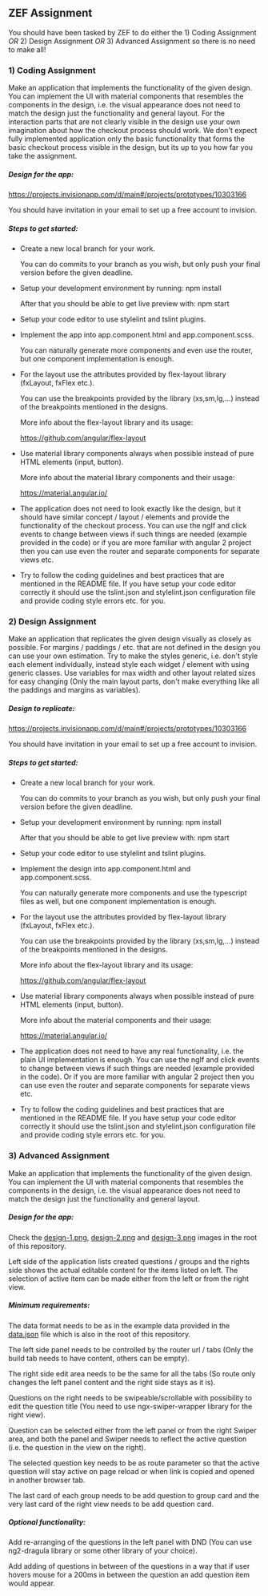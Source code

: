 ZEF Assignment
---------------

You should have been tasked by ZEF to do either the 1) Coding Assignment *OR* 2) Design Assignment *OR* 3) Advanced Assignment so there is no need to make all!

### 1) Coding Assignment

Make an application that implements the functionality of the given design. You can implement the UI with material components that resembles the components in the design, i.e. the visual appearance does not need to match the design just the functionality and general layout. For the interaction parts that are not clearly visible in the design use your own imagination about how the checkout process should work. We don't expect fully implemented application only the basic functionality that forms the basic checkout process visible in the design, but its up to you how far you take the assignment.

##### Design for the app:

  https://projects.invisionapp.com/d/main#/projects/prototypes/10303166

  You should have invitation in your email to set up a free account to invision.

##### Steps to get started:

  - Create a new local branch for your work.

    You can do commits to your branch as you wish, but only push your final version before the given deadline.

  - Setup your development environment by running: npm install

    After that you should be able to get live preview with: npm start

  - Setup your code editor to use stylelint and tslint plugins.

  - Implement the app into app.component.html and app.component.scss.

    You can naturally generate more components and even use the router, but one component implementation is enough.

  - For the layout use the attributes provided by flex-layout library (fxLayout, fxFlex etc.).

    You can use the breakpoints provided by the library (xs,sm,lg,...) instead of the breakpoints mentioned in the designs.

    More info about the flex-layout library and its usage:

    https://github.com/angular/flex-layout

  - Use material library components always when possible instead of pure HTML elements (input, button).

    More info about the material library components and their usage:

    https://material.angular.io/

  - The application does not need to look exactly like the design, but it should have similar concept / layout / elements and provide the functionality of the checkout process. You can use the ngIf and click events to change between views if such things are needed (example provided in the code) or if you are more familiar with angular 2 project then you can use even the router and separate components for separate views etc.

  - Try to follow the coding guidelines and best practices that are mentioned in the README file. If you have setup your code editor correctly it should use the tslint.json and stylelint.json configuration file and provide
    coding style errors etc. for you.

### 2) Design Assignment

Make an application that replicates the given design visually as closely as possible. For margins / paddings / etc. that are not defined in the design you can use your own estimation. Try to make the styles generic, i.e. don't style each element individually, instead style each widget / element with using generic classes. Use variables for max width and other layout related sizes for easy changing (Only the main layout parts, don't make everything like all the paddings and margins as variables).

##### Design to replicate:

  https://projects.invisionapp.com/d/main#/projects/prototypes/10303166

  You should have invitation in your email to set up a free account to invision.

##### Steps to get started:

  - Create a new local branch for your work.

    You can do commits to your branch as you wish, but only push your final version before the given deadline.

  - Setup your development environment by running: npm install

    After that you should be able to get live preview with: npm start

  - Setup your code editor to use stylelint and tslint plugins.

  - Implement the design into app.component.html and app.component.scss.

    You can naturally generate more components and use the typescript files as well, but one component implementation is enough.

  - For the layout use the attributes provided by flex-layout library (fxLayout, fxFlex etc.).

    You can use the breakpoints provided by the library (xs,sm,lg,...) instead of the breakpoints mentioned in the designs.

    More info about the flex-layout library and its usage:

    https://github.com/angular/flex-layout

  - Use material library components always when possible instead of pure HTML elements (input, button).

    More info about the material components and their usage:

    https://material.angular.io/

  - The application does not need to have any real functionality, i.e. the plain UI implementation is enough. You can use the ngIf and click events to change between views if such things are needed (example provided in the code). Or if you are more familiar with angular 2 project then you can use even the router and separate components for separate views etc.

  - Try to follow the coding guidelines and best practices that are mentioned in the README file. If you have setup your code editor correctly it should use the tslint.json and stylelint.json configuration file and provide coding style errors etc. for you.

### 3) Advanced Assignment

Make an application that implements the functionality of the given design. You can implement the UI with material components that resembles the components in the design, i.e. the visual appearance does not need to match the design just the functionality and general layout. 

##### Design for the app:

  Check the [design-1.png](https://github.com/zefoy/zef-assignment/blob/master/design-1.png), [design-2.png](https://github.com/zefoy/zef-assignment/blob/master/design-2.png) and [design-3.png](https://github.com/zefoy/zef-assignment/blob/master/design-3.png) images in the root of this repository.

  Left side of the application lists created questions / groups and the rights side shows the actual editable content for the items listed on left. The selection of active item can be made either from the left or from the right view.

##### Minimum requirements:

  The data format needs to be as in the example data provided in the [data.json](https://github.com/zefoy/zef-assignment/blob/master/data.json) file which is also in the root of this repository.

  The left side panel needs to be controlled by the router url / tabs (Only the build tab needs to have content, others can be empty).

  The right side edit area needs to be the same for all the tabs (So route only changes the left panel content and the right side stays as it is).

  Questions on the right needs to be swipeable/scrollable with possibility to edit the question title (You need to use ngx-swiper-wrapper library for the right view).

  Question can be selected either from the left panel or from the right Swiper area, and both the panel and Swiper needs to reflect the active question (i.e. the question in the view on the right).

  The selected question key needs to be as route parameter so that the active question will stay active on page reload or when link is copied and opened in another browser tab.

  The last card of each group needs to be add question to group card and the very last card of the right view needs to be add question card.

##### Optional functionality:

  Add re-arranging of the questions in the left panel with DND (You can use ng2-dragula library or some other library of your choice).

  Add adding of questions in between of the questions in a way that if user hovers mouse for a 200ms in between the question an add question item would appear.
